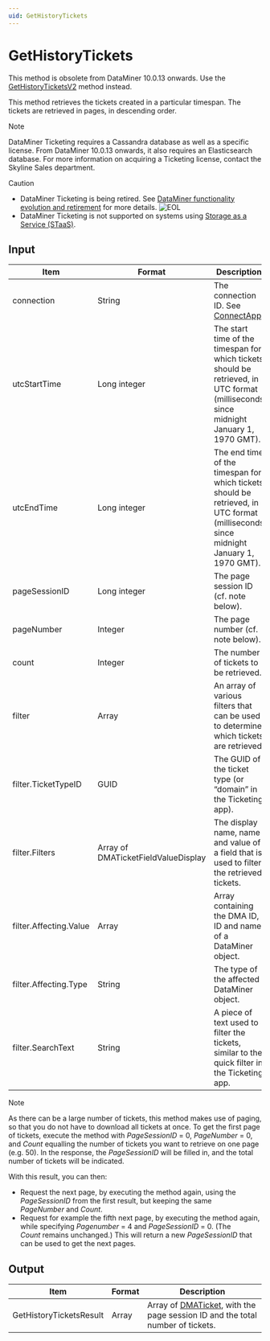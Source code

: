 ```yaml
---
uid: GetHistoryTickets
---
```


# GetHistoryTickets

This method is obsolete from DataMiner 10.0.13 onwards. Use the [GetHistoryTicketsV2](xref:GetHistoryTicketsV2) method instead.

This method retrieves the tickets created in a particular timespan. The tickets are retrieved in pages, in descending order.

> [!NOTE]
> DataMiner Ticketing requires a Cassandra database as well as a specific license. From DataMiner 10.0.13 onwards, it also requires an Elasticsearch database. For more information on acquiring a Ticketing license, contact the Skyline Sales department.

> [!CAUTION]
>
> - DataMiner Ticketing is being retired. See [DataMiner functionality evolution and retirement](xref:Software_support_life_cycles) for more details. ![EOL](~/user-guide/images/EOL_Duo.png)
> - DataMiner Ticketing is not supported on systems using [Storage as a Service (STaaS)](xref:STaaS).

## Input

| Item | Format | Description |
|--|--|--|
| connection | String | The connection ID. See [ConnectApp](xref:ConnectApp). |
| utcStartTime | Long integer | The start time of the timespan for which tickets should be retrieved, in UTC format (milliseconds since midnight January 1, 1970 GMT). |
| utcEndTime | Long integer | The end time of the timespan for which tickets should be retrieved, in UTC format (milliseconds since midnight January 1, 1970 GMT). |
| pageSessionID | Long integer | The page session ID (cf. note below). |
| pageNumber | Integer | The page number (cf. note below). |
| count | Integer | The number of tickets to be retrieved. |
| filter | Array | An array of various filters that can be used to determine which tickets are retrieved. |
| filter.TicketTypeID | GUID | The GUID of the ticket type (or “domain” in the Ticketing app). |
| filter.Filters | Array of DMATicketFieldValueDisplay | The display name, name and value of a field that is used to filter the retrieved tickets. |
| filter.Affecting.Value | Array | Array containing the DMA ID, ID and name of a DataMiner object. |
| filter.Affecting.Type | String | The type of the affected DataMiner object. |
| filter.SearchText | String | A piece of text used to filter the tickets, similar to the quick filter in the Ticketing app. |

> [!NOTE]
> As there can be a large number of tickets, this method makes use of paging, so that you do not have to download all tickets at once. To get the first page of tickets, execute the method with *PageSessionID* = 0, *PageNumber* = 0, and *Count* equalling the number of tickets you want to retrieve on one page (e.g. 50). In the response, the *PageSessionID* will be filled in, and the total number of tickets will be indicated.
>
> With this result, you can then:
>
> - Request the next page, by executing the method again, using the *PageSessionID* from the first result, but keeping the same *PageNumber* and *Count*.
> - Request for example the fifth next page, by executing the method again, while specifying *Pagenumber* = 4 and *PageSessionID* = 0. (The *Count* remains unchanged.) This will return a new *PageSessionID* that can be used to get the next pages.

## Output

| Item | Format | Description |
|--|--|--|
| GetHistoryTicketsResult | Array | Array of [DMATicket](xref:DMATicket), with the page session ID and the total number of tickets. |
